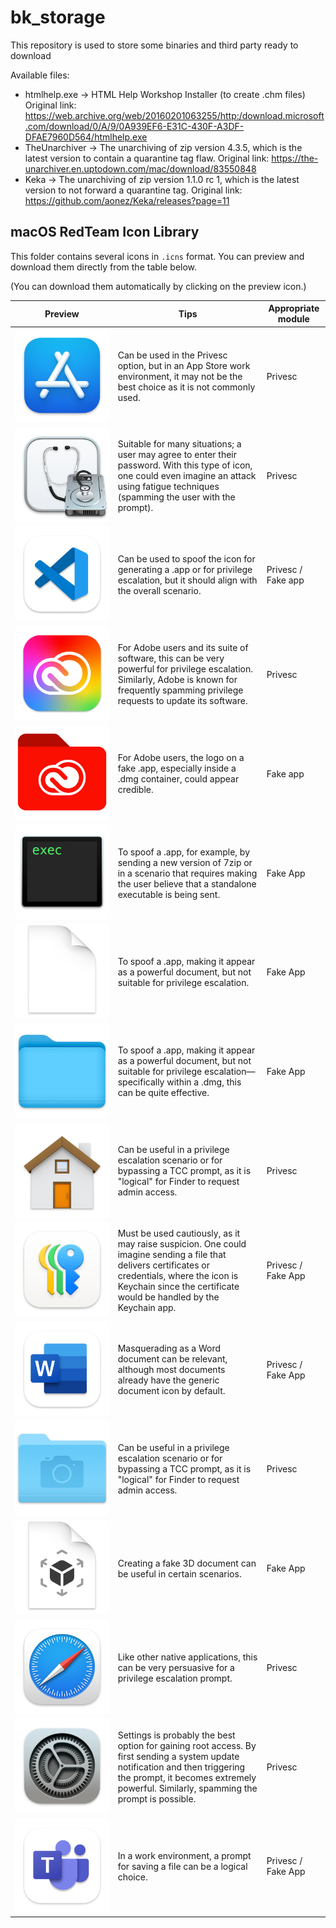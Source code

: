 # bk_storage
This repository is used to store some binaries and third party ready to download

Available files:
 - htmlhelp.exe -> HTML Help Workshop Installer (to create .chm files)
                   Original link: https://web.archive.org/web/20160201063255/http:/download.microsoft.com/download/0/A/9/0A939EF6-E31C-430F-A3DF-DFAE7960D564/htmlhelp.exe
 - TheUnarchiver -> The unarchiving of zip version 4.3.5, which is the latest version to contain a quarantine tag flaw.
                   Original link: https://the-unarchiver.en.uptodown.com/mac/download/83550848
 - Keka -> The unarchiving of zip version 1.1.0 rc 1, which is the latest version to not forward a quarantine tag.
                   Original link: https://github.com/aonez/Keka/releases?page=11

## macOS RedTeam Icon Library

This folder contains several icons in `.icns` format. You can preview and download them directly from the table below.

(You can download them automatically by clicking on the preview icon.)

| Preview | Tips | Appropriate module |
|-------|--------|-----|
|[<img src="macos-icon/preview/appstore.png" min-width="70" min-height="70"/>](https://github.com/sevagas/bk_storage/raw/refs/heads/main/macos-icon/appstore.icns) | Can be used in the Privesc option, but in an App Store work environment, it may not be the best choice as it is not commonly used.| Privesc|
|[<img src="macos-icon/preview/archiveutility.png" min-width="70" min-height="70" />](https://github.com/sevagas/bk_storage/raw/refs/heads/main/macos-icon/archiveutility.icns) | Suitable for many situations; a user may agree to enter their password. With this type of icon, one could even imagine an attack using fatigue techniques (spamming the user with the prompt). | Privesc|
|[<img src="macos-icon/preview/Code.png" min-width="70" min-height="70" />](https://github.com/sevagas/bk_storage/raw/refs/heads/main/macos-icon/Code.icns) | Can be used to spoof the icon for generating a .app or for privilege escalation, but it should align with the overall scenario. | Privesc / Fake app|
|[<img src="macos-icon/preview/CreativeCloudApp.png" min-width="70" min-height="70" />](https://github.com/sevagas/bk_storage/raw/refs/heads/main/macos-icon/CreativeCloudApp.icns) | For Adobe users and its suite of software, this can be very powerful for privilege escalation. Similarly, Adobe is known for frequently spamming privilege requests to update its software. | Privesc|
|[<img src="macos-icon/preview/creativefolder.png" min-width="70" min-height="70" />](https://github.com/sevagas/bk_storage/raw/refs/heads/main/macos-icon/creativefolder.icns) | For Adobe users, the logo on a fake .app, especially inside a .dmg container, could appear credible. | Fake app |
|[<img src="macos-icon/preview/ExecutableBinaryIcon.png" min-width="70" min-height="70" />](https://github.com/sevagas/bk_storage/raw/refs/heads/main/macos-icon/ExecutableBinaryIcon.icns) | To spoof a .app, for example, by sending a new version of 7zip or in a scenario that requires making the user believe that a standalone executable is being sent. | Fake App|
|[<img src="macos-icon/preview/GenericDocumentIcon.png" min-width="70" min-height="70" />](https://github.com/sevagas/bk_storage/raw/refs/heads/main/macos-icon/GenericDocumentIcon.icns) | To spoof a .app, making it appear as a powerful document, but not suitable for privilege escalation. | Fake App|
|[<img src="macos-icon/preview/GenericFolder.png" min-width="70" min-height="70" />](https://github.com/sevagas/bk_storage/raw/refs/heads/main/macos-icon/GenericFolder.icns) | To spoof a .app, making it appear as a powerful document, but not suitable for privilege escalation—specifically within a .dmg, this can be quite effective. | Fake App|
|[<img src="macos-icon/preview/HomeFolderIcon.png" min-width="70" min-height="70" />](https://github.com/sevagas/bk_storage/raw/refs/heads/main/macos-icon/HomeFolderIcon.icns) | Can be useful in a privilege escalation scenario or for bypassing a TCC prompt, as it is "logical" for Finder to request admin access. | Privesc|
|[<img src="macos-icon/preview/key.png" min-width="70" min-height="70" />](https://github.com/sevagas/bk_storage/raw/refs/heads/main/macos-icon/key.icns) | Must be used cautiously, as it may raise suspicion. One could imagine sending a file that delivers certificates or credentials, where the icon is Keychain since the certificate would be handled by the Keychain app. | Privesc / Fake App |
|[<img src="macos-icon/preview/MSWD.png" min-width="70" min-height="70" />](https://github.com/sevagas/bk_storage/raw/refs/heads/main/macos-icon/MSWD.icns) | Masquerading as a Word document can be relevant, although most documents already have the generic document icon by default. | Privesc / Fake App |
|[<img src="macos-icon/preview/PicturesFolderIcon.png" min-width="70" min-height="70" />](https://github.com/sevagas/bk_storage/raw/refs/heads/main/macos-icon/PicturesFolderIcon.icns) | Can be useful in a privilege escalation scenario or for bypassing a TCC prompt, as it is "logical" for Finder to request admin access. | Privesc |
|[<img src="macos-icon/preview/RealityFile.png" min-width="70" min-height="70" />](https://github.com/sevagas/bk_storage/raw/refs/heads/main/macos-icon/RealityFile.icns) | Creating a fake 3D document can be useful in certain scenarios. | Fake App |
|[<img src="macos-icon/preview/safari.png" min-width="70" min-height="70" />](https://github.com/sevagas/bk_storage/raw/refs/heads/main/macos-icon/safari.icns) | Like other native applications, this can be very persuasive for a privilege escalation prompt. | Privesc |
|[<img src="macos-icon/preview/settings.png" min-width="70" min-height="70" />](https://github.com/sevagas/bk_storage/raw/refs/heads/main/macos-icon/settings.icns) | Settings is probably the best option for gaining root access. By first sending a system update notification and then triggering the prompt, it becomes extremely powerful. Similarly, spamming the prompt is possible. | Privesc|
|[<img src="macos-icon/preview/teams.png" min-width="70" min-height="70" />](https://github.com/sevagas/bk_storage/raw/refs/heads/main/macos-icon/teams.icns) | In a work environment, a prompt for saving a file can be a logical choice. | Privesc / Fake App|
